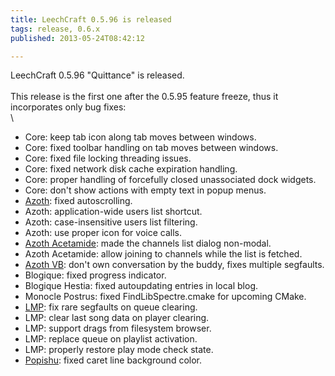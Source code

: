 ```yaml
---
title: LeechCraft 0.5.96 is released
tags: release, 0.6.x
published: 2013-05-24T08:42:12

---
```


LeechCraft 0.5.96 "Quittance" is released.\
\
This release is the first one after the 0.5.95 feature freeze, thus it
incorporates only bug fixes:\
\

-   Core: keep tab icon along tab moves between windows.
-   Core: fixed toolbar handling on tab moves between windows.
-   Core: fixed file locking threading issues.
-   Core: fixed network disk cache expiration handling.
-   Core: proper handling of forcefully closed unassociated
    dock widgets.
-   Core: don't show actions with empty text in popup menus.
-   [Azoth](/plugins-azoth): fixed autoscrolling.
-   Azoth: application-wide users list shortcut.
-   Azoth: case-insensitive users list filtering.
-   Azoth: use proper icon for voice calls.
-   [Azoth Acetamide](/plugins-azoth-acetamide): made the channels list
    dialog non-modal.
-   Azoth Acetamide: allow joining to channels while the list
    is fetched.
-   [Azoth VB](/plugins-azoth-velvetbird): don't own conversation by the
    buddy, fixes multiple segfaults.
-   Blogique: fixed progress indicator.
-   Blogique Hestia: fixed autoupdating entries in local blog.
-   Monocle Postrus: fixed FindLibSpectre.cmake for upcoming CMake.
-   [LMP](/plugins-lmp): fix rare segfaults on queue clearing.
-   LMP: clear last song data on player clearing.
-   LMP: support drags from filesystem browser.
-   LMP: replace queue on playlist activation.
-   LMP: properly restore play mode check state.
-   [Popishu](/plugins-popishu): fixed caret line background color.